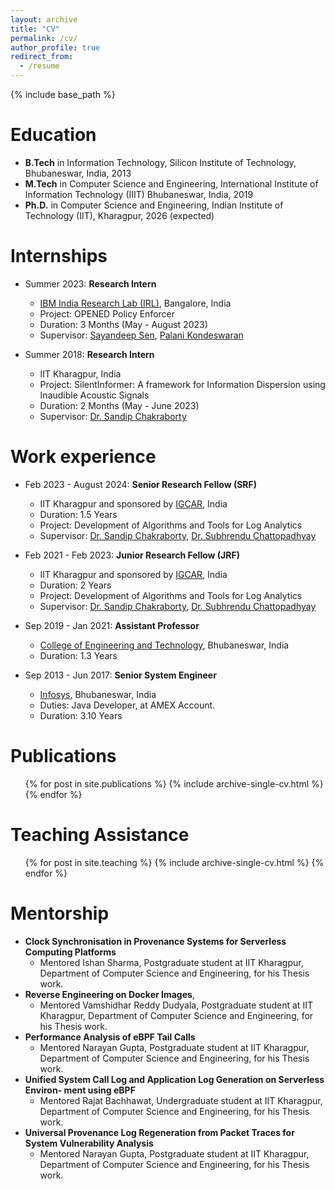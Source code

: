```yaml
---
layout: archive
title: "CV"
permalink: /cv/
author_profile: true
redirect_from:
  - /resume
---
```


{% include base_path %}

Education
======
* **B.Tech** in Information Technology, Silicon Institute of Technology, Bhubaneswar, India, 2013
* **M.Tech** in Computer Science and Engineering, International Institute of Information Technology (IIIT) Bhubaneswar, India, 2019
* **Ph.D.** in Computer Science and Engineering, Indian Institute of Technology (IIT), Kharagpur, 2026 (expected)

Internships
======
* Summer 2023: **Research Intern**
  * [IBM India Research Lab (IRL)](https://research.ibm.com/), Bangalore, India
  * Project: OPENED Policy Enforcer
  * Duration: 3 Months (May - August 2023)
  * Supervisor: [Sayandeep Sen](https://researcher.watson.ibm.com/researcher/view.php?person=in-sayandes), [Palani Kondeswaran](https://researcher.watson.ibm.com/researcher/view.php?person=in-palani.kodeswaran)

* Summer 2018: **Research Intern**
  * IIT Kharagpur, India
  * Project: SilentInformer: A framework for Information Dispersion using Inaudible Acoustic Signals
  * Duration: 2 Months (May - June 2023)
  * Supervisor: [Dr. Sandip Chakraborty](https://cse.iitkgp.ac.in/~sandipc/)

Work experience
======
* Feb 2023 - August 2024: **Senior Research Fellow (SRF)**
  * IIT Kharagpur and sponsored by [IGCAR](http://www.igcar.gov.in/), India
  * Duration: 1.5 Years
  * Project: Development of Algorithms and Tools for Log Analytics
  * Supervisor: [Dr. Sandip Chakraborty](https://cse.iitkgp.ac.in/~sandipc/), [Dr. Subhrendu Chattopadhyay](https://www.idrbt.ac.in/dr-subhrendu-chattopadhyay/)

* Feb 2021 - Feb 2023: **Junior Research Fellow (JRF)**
  * IIT Kharagpur and sponsored by [IGCAR](http://www.igcar.gov.in/), India
  * Duration: 2 Years
  * Project: Development of Algorithms and Tools for Log Analytics
  * Supervisor: [Dr. Sandip Chakraborty](https://cse.iitkgp.ac.in/~sandipc/), [Dr. Subhrendu Chattopadhyay](https://www.idrbt.ac.in/dr-subhrendu-chattopadhyay/)

* Sep 2019 - Jan 2021: **Assistant Professor**
  * [College of Engineering and Technology](https://www.cet.edu.in/), Bhubaneswar, India
  * Duration: 1.3 Years

* Sep 2013 - Jun 2017: **Senior System Engineer**
  * [Infosys](https://www.infosys.com/), Bhubaneswar, India
  * Duties: Java Developer, at AMEX Account.
  * Duration: 3.10 Years


<!--
Research Intern - Confidential Computing Group
Microsoft Research Cambridge, UK, (advised by Alex Shamis), Sept 2021 - Dec 2021

Software and Systems Engineer - Cloud RnD
Intracom Telecom, Athens, Greece, Jun 2017 - Jul 2018
-->

<!--Skills
======
* Skill 1
* Skill 2
  * Sub-skill 2.1
  * Sub-skill 2.2
  * Sub-skill 2.3
* Skill 3
-->

Publications
======
  <ul>{% for post in site.publications %}
    {% include archive-single-cv.html %}
  {% endfor %}</ul>
  
<!--Talks
======
  <ul>{% for post in site.talks %}
    {% include archive-single-talk-cv.html %}
  {% endfor %}</ul>
-->  

Teaching Assistance
======
  <ul>{% for post in site.teaching %}
    {% include archive-single-cv.html %}
  {% endfor %}</ul>
  
Mentorship
======
* **Clock Synchronisation in Provenance Systems for Serverless Computing Platforms**
  * Mentored Ishan Sharma, Postgraduate student at IIT Kharagpur, Department of Computer Science and Engineering, for his Thesis work.
* **Reverse Engineering on Docker Images**,
  * Mentored Vamshidhar Reddy Dudyala, Postgraduate student at IIT Kharagpur, Department of Computer Science and Engineering, for his Thesis work.
* **Performance Analysis of eBPF Tail Calls**
  * Mentored Narayan Gupta, Postgraduate student at IIT Kharagpur, Department of Computer Science and Engineering, for his Thesis work.
* **Unified System Call Log and Application Log Generation on Serverless Environ- ment using eBPF**
  * Mentored Rajat Bachhawat, Undergraduate student at IIT Kharagpur, Department of
Computer Science and Engineering, for his Thesis work.
* **Universal Provenance Log Regeneration from Packet Traces for System Vulnerability Analysis**
  * Mentored Narayan Gupta, Postgraduate student at IIT Kharagpur, Department of Computer Science and Engineering, for his Thesis work.
